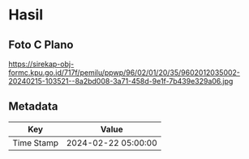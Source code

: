 # Hasil

## Foto C Plano

https://sirekap-obj-formc.kpu.go.id/717f/pemilu/ppwp/96/02/01/20/35/9602012035002-20240215-103521--8a2bd008-3a71-458d-9e1f-7b439e329a06.jpg


## Metadata

| Key        | Value               |
| ---------- | ------------------- |
| Time Stamp | 2024-02-22 05:00:00 |



